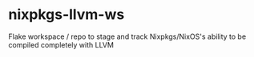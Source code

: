 # nixpkgs-llvm-ws
Flake workspace / repo to stage and track Nixpkgs/NixOS's ability to be compiled completely with LLVM
